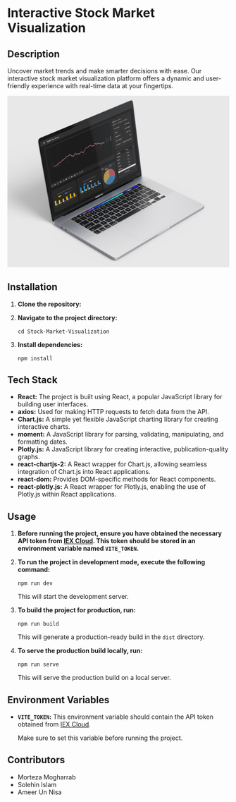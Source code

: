 # Interactive Stock Market Visualization

## Description

Uncover market trends and make smarter decisions with ease. Our interactive stock market visualization platform offers a dynamic and user-friendly experience with real-time data at your fingertips. 

![Screenshot](Screenshot.jpg)

## Installation

1. **Clone the repository:**

2. **Navigate to the project directory:**

    ```
    cd Stock-Market-Visualization
    ```

3. **Install dependencies:**

    ```
    npm install
    ```

## Tech Stack

- **React:** The project is built using React, a popular JavaScript library for building user interfaces.
- **axios:** Used for making HTTP requests to fetch data from the API.
- **Chart.js:** A simple yet flexible JavaScript charting library for creating interactive charts.
- **moment:** A JavaScript library for parsing, validating, manipulating, and formatting dates.
- **Plotly.js:** A JavaScript library for creating interactive, publication-quality graphs.
- **react-chartjs-2:** A React wrapper for Chart.js, allowing seamless integration of Chart.js into React applications.
- **react-dom:** Provides DOM-specific methods for React components.
- **react-plotly.js:** A React wrapper for Plotly.js, enabling the use of Plotly.js within React applications.

## Usage

1. **Before running the project, ensure you have obtained the necessary API token from [IEX Cloud](https://iexcloud.io/). This token should be stored in an environment variable named `VITE_TOKEN`.**

2. **To run the project in development mode, execute the following command:**

    ```
    npm run dev
    ```

    This will start the development server.

3. **To build the project for production, run:**

    ```
    npm run build
    ```

    This will generate a production-ready build in the `dist` directory.

4. **To serve the production build locally, run:**

    ```
    npm run serve
    ```

    This will serve the production build on a local server.

## Environment Variables

- **`VITE_TOKEN`:** This environment variable should contain the API token obtained from [IEX Cloud](https://iexcloud.io/).

    Make sure to set this variable before running the project.

## Contributors

- Morteza Mogharrab
- Solehin Islam
- Ameer Un Nisa
